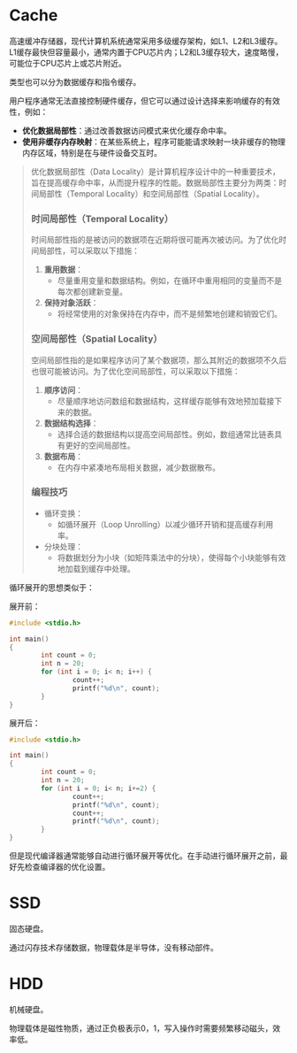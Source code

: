 # Cache

高速缓冲存储器，现代计算机系统通常采用多级缓存架构，如L1、L2和L3缓存。L1缓存最快但容量最小，通常内置于CPU芯片内；L2和L3缓存较大，速度略慢，可能位于CPU芯片上或芯片附近。

类型也可以分为数据缓存和指令缓存。

用户程序通常无法直接控制硬件缓存，但它可以通过设计选择来影响缓存的有效性，例如：

- **优化数据局部性**：通过改善数据访问模式来优化缓存命中率。
- **使用非缓存内存映射**：在某些系统上，程序可能能请求映射一块非缓存的物理内存区域，特别是在与硬件设备交互时。

> 优化数据局部性（Data Locality）是计算机程序设计中的一种重要技术，旨在提高缓存命中率，从而提升程序的性能。数据局部性主要分为两类：时间局部性（Temporal Locality）和空间局部性（Spatial Locality）。
>
> ### 时间局部性（Temporal Locality）
>
> 时间局部性指的是被访问的数据项在近期将很可能再次被访问。为了优化时间局部性，可以采取以下措施：
>
> 1. **重用数据**：
>    - 尽量重用变量和数据结构。例如，在循环中重用相同的变量而不是每次都创建新变量。
> 2. **保持对象活跃**：
>    - 将经常使用的对象保持在内存中，而不是频繁地创建和销毁它们。
>
> ### 空间局部性（Spatial Locality）
>
> 空间局部性指的是如果程序访问了某个数据项，那么其附近的数据项不久后也很可能被访问。为了优化空间局部性，可以采取以下措施：
>
> 1. **顺序访问**：
>    - 尽量顺序地访问数组和数据结构，这样缓存能够有效地预加载接下来的数据。
> 2. **数据结构选择**：
>    - 选择合适的数据结构以提高空间局部性。例如，数组通常比链表具有更好的空间局部性。
> 3. **数据布局**：
>    - 在内存中紧凑地布局相关数据，减少数据散布。
>
> ### 编程技巧
>
> - 循环变换：
>   - 如循环展开（Loop Unrolling）以减少循环开销和提高缓存利用率。
> - 分块处理：
>   - 将数据划分为小块（如矩阵乘法中的分块），使得每个小块能够有效地加载到缓存中处理。

循环展开的思想类似于：

展开前：

```c
#include <stdio.h>

int main()
{
        int count = 0;
        int n = 20; 
        for (int i = 0; i< n; i++) {
                count++;
                printf("%d\n", count);
        }
}
```

展开后：

```c
#include <stdio.h>

int main()
{
        int count = 0;
        int n = 20; 
        for (int i = 0; i< n; i+=2) {
                count++;
                printf("%d\n", count);
                count++;
                printf("%d\n", count);
        }
}
```

但是现代编译器通常能够自动进行循环展开等优化。在手动进行循环展开之前，最好先检查编译器的优化设置。

# SSD

固态硬盘。

通过闪存技术存储数据，物理载体是半导体，没有移动部件。

# HDD

机械硬盘。

物理载体是磁性物质，通过正负极表示0，1，写入操作时需要频繁移动磁头，效率低。